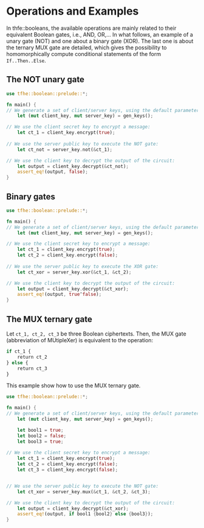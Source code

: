 # Operations and Examples

In thfe::booleans, the available operations are mainly related to their equivalent Boolean gates,
i.e., AND, OR,... In what follows, an example of a unary gate (NOT) and one about a binary gate 
(XOR). The last one is about the ternary MUX gate are detailed, which gives the possibility to 
homomorphically compute conditional statements of the form ``If..Then..Else``.

## The NOT unary gate

```rust
use tfhe::boolean::prelude::*;

fn main() {
// We generate a set of client/server keys, using the default parameters:
    let (mut client_key, mut server_key) = gen_keys();

// We use the client secret key to encrypt a message:
    let ct_1 = client_key.encrypt(true);
    
// We use the server public key to execute the NOT gate:
    let ct_not = server_key.not(&ct_1);

// We use the client key to decrypt the output of the circuit:
    let output = client_key.decrypt(&ct_not);
    assert_eq!(output, false);
}
```


## Binary gates

```rust
use tfhe::boolean::prelude::*;

fn main() {
// We generate a set of client/server keys, using the default parameters:
    let (mut client_key, mut server_key) = gen_keys();

// We use the client secret key to encrypt a message:
    let ct_1 = client_key.encrypt(true);
    let ct_2 = client_key.encrypt(false);
    
// We use the server public key to execute the XOR gate:
    let ct_xor = server_key.xor(&ct_1, &ct_2);

// We use the client key to decrypt the output of the circuit:
    let output = client_key.decrypt(&ct_xor);
    assert_eq!(output, true^false);
}
```


## The MUX ternary gate
Let ``ct_1, ct_2, ct_3`` be three Boolean 
ciphertexts. Then, the MUX gate (abbreviation of MUtipleXer) is equivalent to the operation: 
```r
if ct_1 {  
    return ct_2
} else {
    return ct_3
}
```

This example show how to use the MUX ternary gate.

```rust
use tfhe::boolean::prelude::*;

fn main() {
// We generate a set of client/server keys, using the default parameters:
    let (mut client_key, mut server_key) = gen_keys();

    let bool1 = true;
    let bool2 = false;
    let bool3 = true;
    
// We use the client secret key to encrypt a message:
    let ct_1 = client_key.encrypt(true);
    let ct_2 = client_key.encrypt(false);
    let ct_3 = client_key.encrypt(false);


// We use the server public key to execute the NOT gate:
    let ct_xor = server_key.mux(&ct_1, &ct_2, &ct_3);

// We use the client key to decrypt the output of the circuit:
    let output = client_key.decrypt(&ct_xor);
    assert_eq!(output, if bool1 {bool2} else {bool3});
}
```

